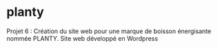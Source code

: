# planty

Projet 6 : Création du site web pour une marque de boisson énergisante nommée PLANTY.
Site web développé en Wordpress 
